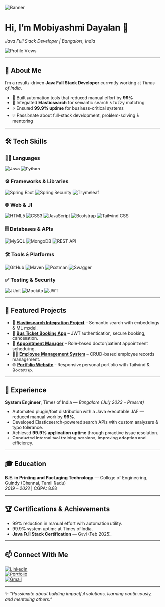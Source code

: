 <!-- Banner (replace this with your own banner later) -->
![Banner](https://raw.githubusercontent.com/MOBIYASHMI/MOBIYASHMI/main/banner.png)

# Hi, I’m Mobiyashmi Dayalan 👋  
*Java Full Stack Developer | Bangalore, India*  

![Profile Views](https://komarev.com/ghpvc/?username=MOBIYASHMI&color=blue&style=flat-square)  

---

## 🔭 About Me
I’m a results-driven **Java Full Stack Developer** currently working at *Times of India*.  
- 🚀 Built automation tools that reduced manual effort by **99%**  
- 🔎 Integrated **Elasticsearch** for semantic search & fuzzy matching  
- ⚡ Ensured **99.9% uptime** for business-critical systems  
- 💡 Passionate about full-stack development, problem-solving & mentoring  

---

## 🛠 Tech Skills

### 👨‍💻 Languages  
![Java](https://img.shields.io/badge/Java-ED8B00?style=for-the-badge&logo=openjdk&logoColor=white)
![Python](https://img.shields.io/badge/Python-3776AB?style=for-the-badge&logo=python&logoColor=white)

### ⚙️ Frameworks & Libraries  
![Spring Boot](https://img.shields.io/badge/SpringBoot-6DB33F?style=for-the-badge&logo=springboot&logoColor=white)
![Spring Security](https://img.shields.io/badge/SpringSecurity-6DB33F?style=for-the-badge&logo=springsecurity&logoColor=white)
![Thymeleaf](https://img.shields.io/badge/Thymeleaf-005F0F?style=for-the-badge&logo=thymeleaf&logoColor=white)

### 🌐 Web & UI  
![HTML5](https://img.shields.io/badge/HTML5-E34F26?style=for-the-badge&logo=html5&logoColor=white)
![CSS3](https://img.shields.io/badge/CSS3-1572B6?style=for-the-badge&logo=css3&logoColor=white)
![JavaScript](https://img.shields.io/badge/JavaScript-F7DF1E?style=for-the-badge&logo=javascript&logoColor=black)
![Bootstrap](https://img.shields.io/badge/Bootstrap-563D7C?style=for-the-badge&logo=bootstrap&logoColor=white)
![Tailwind CSS](https://img.shields.io/badge/TailwindCSS-38B2AC?style=for-the-badge&logo=tailwind-css&logoColor=white)

### 🗄️ Databases & APIs  
![MySQL](https://img.shields.io/badge/MySQL-005C84?style=for-the-badge&logo=mysql&logoColor=white)
![MongoDB](https://img.shields.io/badge/MongoDB-4EA94B?style=for-the-badge&logo=mongodb&logoColor=white)
![REST API](https://img.shields.io/badge/REST-02569B?style=for-the-badge&logo=rest&logoColor=white)

### 🛠 Tools & Platforms  
![GitHub](https://img.shields.io/badge/GitHub-181717?style=for-the-badge&logo=github&logoColor=white)
![Maven](https://img.shields.io/badge/Maven-C71A36?style=for-the-badge&logo=apachemaven&logoColor=white)
![Postman](https://img.shields.io/badge/Postman-FF6C37?style=for-the-badge&logo=postman&logoColor=white)
![Swagger](https://img.shields.io/badge/Swagger-85EA2D?style=for-the-badge&logo=swagger&logoColor=black)

### ✅ Testing & Security  
![JUnit](https://img.shields.io/badge/JUnit-25A162?style=for-the-badge&logo=junit5&logoColor=white)
![Mockito](https://img.shields.io/badge/Mockito-239120?style=for-the-badge&logoColor=white)
![JWT](https://img.shields.io/badge/JWT-000000?style=for-the-badge&logo=jsonwebtokens&logoColor=white)

---

## 🚀 Featured Projects
- 🔎 **[Elasticsearch Integration Project](https://github.com/MOBIYASHMI/)** – Semantic search with embeddings & ML model.  
- 🚌 **[Bus Ticket Booking App](https://github.com/MOBIYASHMI/)** – JWT authentication, secure booking, cancellation.  
- 📅 **[Appointment Manager](https://github.com/MOBIYASHMI/)** – Role-based doctor/patient appointment scheduling.  
- 👨‍💼 **[Employee Management System](https://github.com/MOBIYASHMI/)** – CRUD-based employee records management.  
- 🌐 **[Portfolio Website](https://mobiyashmi-dayalan.netlify.app)** – Responsive personal portfolio with Tailwind & Bootstrap.  

---

## 💼 Experience
**System Engineer**, Times of India — *Bangalore (July 2023 – Present)*  
- Automated plugin/font distribution with a Java executable JAR — reduced manual work by **99%**.  
- Developed Elasticsearch-powered search APIs with custom analyzers & typo tolerance.  
- Achieved **99.9% application uptime** through proactive issue resolution.  
- Conducted internal tool training sessions, improving adoption and efficiency.  

---

## 🎓 Education
**B.E. in Printing and Packaging Technology** — College of Engineering, Guindy (Chennai, Tamil Nadu)  
*2019 – 2023* | CGPA: 8.88  

---

## 🏆 Certifications & Achievements
- 99% reduction in manual effort with automation utility.  
- 99.9% system uptime at Times of India.  
- **Java Full Stack Certification** — Guvi (Feb 2025).  

---

## 📫 Connect With Me
[![LinkedIn](https://img.shields.io/badge/LinkedIn-blue?style=for-the-badge&logo=linkedin)](https://linkedin.com/in/mobiyashmi)  
[![Portfolio](https://img.shields.io/badge/Portfolio-000000?style=for-the-badge&logo=About.me&logoColor=white)](https://mobiyashmi-dayalan.netlify.app)  
[![Gmail](https://img.shields.io/badge/Gmail-D14836?style=for-the-badge&logo=gmail&logoColor=white)](mailto:mobiyashmidayalan@gmail.com)  

---

✨ *“Passionate about building impactful solutions, learning continuously, and mentoring others.”*
